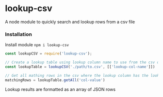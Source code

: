 # lookup-csv
A node module to quickly search and lookup rows from a csv file

### Installation

Install module `npm i lookup-csv`

```js
const lookupCSV = require('lookup-csv');

// Create a lookup table using lookup column name to use from the csv data
const lookupTable = lookupCSV('./path/to.csv', [['lookup-col-name']])

// Get all mathing rows in the csv where the lookup column has the lookup value
matchingRows = lookupTable.getAll('col-value')
```

Lookup results are formatted as an array of JSON rows